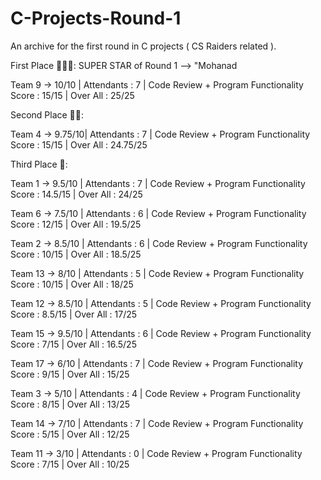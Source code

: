 # C-Projects-Round-1
An archive for the first round in C projects ( CS Raiders related ).

First Place 🥇🥇🥇:    SUPER STAR of Round 1 --> "Mohanad 

  Team 9  -> 10/10  | Attendants : 7  |  Code Review + Program Functionality Score : 15/15    |   Over All : 25/25

Second Place 🥈🥈:

  Team 4  -> 9.75/10| Attendants : 7  |  Code Review + Program Functionality Score : 15/15    |   Over All : 24.75/25

Third Place 🥉:

  Team 1  -> 9.5/10 | Attendants : 7  |  Code Review + Program Functionality Score : 14.5/15  |   Over All : 24/25


Team 6  -> 7.5/10 | Attendants : 6  |  Code Review + Program Functionality Score : 12/15    |   Over All : 19.5/25

Team 2  -> 8.5/10 | Attendants : 6  |  Code Review + Program Functionality Score : 10/15    |   Over All : 18.5/25 

Team 13 -> 8/10   | Attendants : 5  |  Code Review + Program Functionality Score : 10/15    |   Over All : 18/25

Team 12 -> 8.5/10 | Attendants : 5  |  Code Review + Program Functionality Score : 8.5/15   |   Over All : 17/25

Team 15 -> 9.5/10 | Attendants : 6  |  Code Review + Program Functionality Score : 7/15     |   Over All : 16.5/25

Team 17 -> 6/10   | Attendants : 7  |  Code Review + Program Functionality Score : 9/15     |   Over All : 15/25

Team 3  -> 5/10   | Attendants : 4  |  Code Review + Program Functionality Score : 8/15     |   Over All : 13/25

Team 14 -> 7/10   | Attendants : 7  |  Code Review + Program Functionality Score : 5/15     |   Over All : 12/25

Team 11 -> 3/10   | Attendants : 0  |  Code Review + Program Functionality Score : 7/15     |   Over All : 10/25

